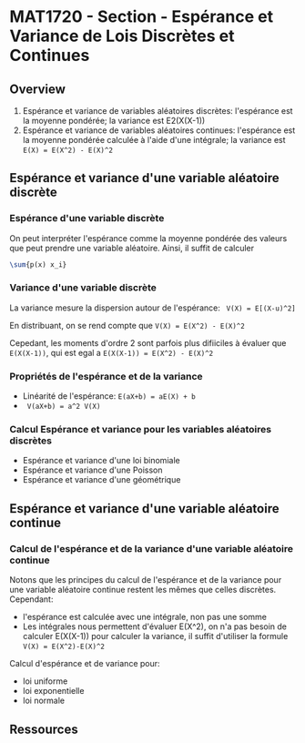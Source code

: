 # MAT1720 - Section - Espérance et Variance de Lois Discrètes et Continues

## Overview

1. Espérance et variance de variables aléatoires discrètes: l'espérance est la moyenne pondérée; la variance est E2(X(X-1))
2. Espérance et variance de variables aléatoires continues: l'espérance est la moyenne pondérée calculée à l'aide d'une intégrale; la variance est `` E(X) = E(X^2) - E(X)^2 ``

## Espérance et variance d'une variable aléatoire discrète

### Espérance d'une variable discrète

On peut interpréter l'espérance comme la moyenne pondérée des valeurs que peut prendre une variable aléatoire. Ainsi, il suffit de calculer

``` latex
\sum{p(x) x_i}
```
### Variance d'une variable discrète

La variance mesure la dispersion autour de l'espérance: `` V(X) = E[(X-u)^2]``

En distribuant, on se rend compte que `` V(X) = E(X^2) - E(X)^2 ``

Cepedant, les moments d'ordre 2 sont parfois plus difiiciles à évaluer que
`` E(X(X-1)) ``, qui est egal a `` E(X(X-1)) = E(X^2) - E(X)^2 ``

### Propriétés de l'espérance et de la variance

- Linéarité de l'espérance: `` E(aX+b) = aE(X) + b ``
- `` V(aX+b) = a^2 V(X)``

### Calcul Espérance et variance pour les variables aléatoires discrètes

- Espérance et variance d'une loi binomiale
- Espérance et variance d'une Poisson
- Espérance et variance d'une géométrique

## Espérance et variance d'une variable aléatoire continue

### Calcul de l'espérance et de la variance d'une variable aléatoire continue

Notons que les principes du calcul de l'espérance et de la variance pour une variable aléatoire continue restent les mêmes que celles discrètes. Cependant:
- l'espérance est calculée avec une intégrale, non pas une somme
- Les intégrales nous permettent d'évaluer E(X^2), on n'a pas besoin de calculer E(X(X-1)) pour calculer la variance, il suffit d'utiliser la formule  ``V(X) = E(X^2)-E(X)^2``

Calcul d'espérance et de variance pour:
- loi uniforme
- loi exponentielle
- loi normale

## Ressources
